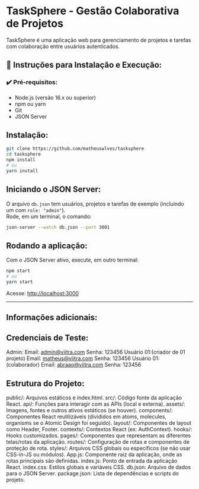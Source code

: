 
# TaskSphere - Gestão Colaborativa de Projetos

TaskSphere é uma aplicação web para gerenciamento de projetos e tarefas com colaboração entre usuários autenticados.

## 🚀 Instruções para Instalação e Execução:

### ✔️ Pré-requisitos:

- Node.js (versão 16.x ou superior)
- npm ou yarn
- Git
- JSON Server 

## Instalação:

```bash
git clone https://github.com/matheuswlves/tasksphere
cd tasksphere
npm install
# ou
yarn install
```

## Iniciando o JSON Server:

O arquivo `db.json` tem usuários, projetos e tarefas de exemplo (incluindo um com `role: "admin"`).  
Rode, em um terminal, o comando:

```bash
json-server --watch db.json --port 3001
```

## Rodando a aplicação:

Com o JSON Server ativo, execute, em outro terminal:

```bash
npm start
# ou
yarn start
```

Acesse: [http://localhost:3000](http://localhost:3000)

-----------------------------------------------------------------------------------

## Informações adicionais:

## Credenciais de Teste:

Admin:
Email: admin@viitra.com
Senha: 123456
Usuário 01:(criador de 01 projeto)
Email: matheus@viitra.com
Senha: 123456
Usuário 01:(colaborador)
Email: abraao@viitra.com
Senha: 123456

## Estrutura do Projeto:
public/: Arquivos estáticos e index.html.
src/: Código fonte da aplicação React.
api/: Funções para interagir com as APIs (local e externa).
assets/: Imagens, fontes e outros ativos estáticos (se houver).
components/: Componentes React reutilizáveis (divididos em atoms, molecules, organisms se o Atomic Design foi seguido).
layout/: Componentes de layout como Header, Footer.
contexts/: Contextos React (ex: AuthContext).
hooks/: Hooks customizados.
pages/: Componentes que representam as diferentes telas/rotas da aplicação.
routes/: Configuração de rotas e componentes de proteção de rota.
styles/: Arquivos CSS globais ou específicos (se não usar CSS-in-JS ou módulos).
App.js: Componente raiz da aplicação, onde as rotas principais são definidas.
index.js: Ponto de entrada da aplicação React.
index.css: Estilos globais e variáveis CSS.
db.json: Arquivo de dados para o JSON Server.
package.json: Lista de dependências e scripts do projeto.
